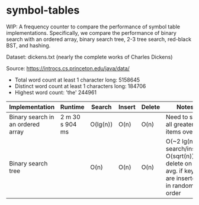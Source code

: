# symbol-tables
WIP: A frequency counter to compare the performance of symbol table implementations. Specifically, we compare the performance of binary search with an ordered array, binary search tree, 2-3 tree search, red-black BST, and hashing.

Dataset: dickens.txt (nearly the complete works of Charles Dickens)

Source: https://introcs.cs.princeton.edu/java/data/

- Total word count at least 1 character long: 5158645
- Distinct word count at least 1 characters long: 184706
- Highest word count: 'the' 244961

| Implementation  | Runtime | Search | Insert | Delete | Notes |
| ------------- | ------------- | ------------- | ------------- | ------------- | ------------- |
| Binary search in an ordered array  | 2 m 30 s 904 ms  | O(lg(n)) | O(n) | O(n) | Need to shift all greater items over |
| Binary search tree | | O(n) | O(n) | O(n) | O(~2 lg(n)) search/insert, O(sqrt(n)) delete on avg. if keys are inserted in random order |


